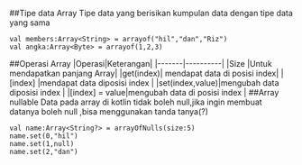 ##Tipe data Array
Tipe data yang berisikan kumpulan data dengan tipe data yang sama
```aidl
val members:Array<String> = arrayof("hil","dan","Riz")
val angka:Array<Byte> = arrayof(1,2,3)
```
##Operasi Array
 |Operasi|Keterangan|
 |-------|----------|
 |Size   |Untuk mendapatkan panjang Array|
 |get(index)| mendapat data di posisi index|
 |[index]   |mendapat data diposisi index |
 |set(index,value)|mengubah data diposisi index |
 |[index] = value|mengubah data di posisi index |
##Array nullable
Data pada array di kotlin tidak boleh null,jika ingin membuat datanya boleh null ,bisa menggunakan tanda tanya(?)
```aidl
val name:Array<String?> = arrayOfNulls(size:5)
name.set(0,"hil")
name.set(1,null)
name.set(2,"dan")
```

 